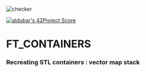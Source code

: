![checker](https://github.com/busshi/ft_containers/actions/workflows/checker.yml/badge.svg)

[![aldubar's 42Project Score](https://badge42.herokuapp.com/api/project/aldubar/ft_containers)](https://github.com/JaeSeoKim/badge42)


# FT_CONTAINERS

### Recreating STL containers : vector map stack
